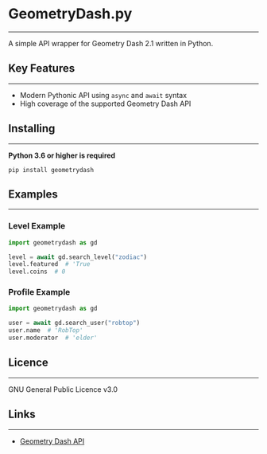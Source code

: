 # GeometryDash.py

---

A simple API wrapper for Geometry Dash 2.1 written in Python.

## Key Features

___
- Modern Pythonic API using `async` and `await` syntax
- High coverage of the supported Geometry Dash API

## Installing

---
**Python 3.6 or higher is required**

```shell
pip install geometrydash
```

## Examples

---

### Level Example
```python
import geometrydash as gd

level = await gd.search_level("zodiac")
level.featured  # 'True
level.coins  # 0
```

### Profile Example
```python
import geometrydash as gd

user = await gd.search_user("robtop")
user.name  # 'RobTop'
user.moderator  # 'elder'
```

## Licence

---

GNU General Public Licence v3.0

## Links

---

- [Geometry Dash API]('https://gdbrowser.com/api')
